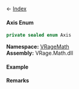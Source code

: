 ← [Index](Api-Index)

#### Axis Enum

```csharp
private sealed enum Axis
```

**Namespace:** [VRageMath](VRageMath)  
**Assembly:** VRage.Math.dll

#### Example

#### Remarks

